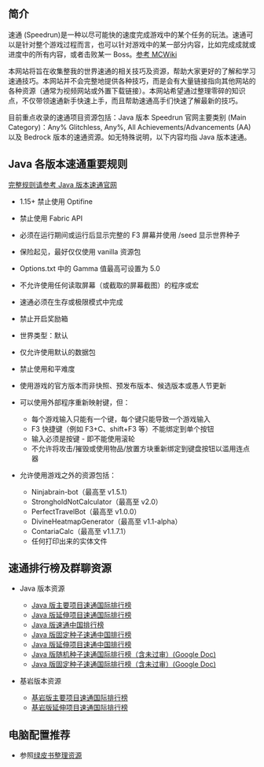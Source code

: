 ## 简介

速通 (Speedrun)是一种以尽可能快的速度完成游戏中的某个任务的玩法。速通可以是针对整个游戏过程而言，也可以针对游戏中的某一部分内容，比如完成成就或进度中的所有内容，或者击败某一 Boss。[参考 MCWiki](https://zh.minecraft.wiki/w/Tutorial:%E9%80%9F%E9%80%9A?variant=zh-cn)

本网站将旨在收集整我的世界速通的相关技巧及资源，帮助大家更好的了解和学习速通技巧。本网站并不会完整地提供各种技巧，而是会有大量链接指向其他网站的各种资源（通常为视频网站或外置下载链接）。本网站希望通过整理零碎的知识点，不仅带领速通新手快速上手，而且帮助速通高手们快速了解最新的技巧。

目前重点收录的速通项目资源包括：Java 版本 Speedrun 官网主要类别 (Main Category)：Any% Glitchless, Any%, All Achievements/Advancements (AA) 以及 Bedrock 版本的速通资源。如无特殊说明，以下内容均指 Java 版本速通。

## Java 各版本速通重要规则

[完整规则请参考 Java 版本速通官网](https://www.speedrun.com/mc?h=Any_Glitchless-random-seed-1.16&rules=game&x=mkeyl926-r8rg67rn.21d4zvp1-wl33kewl.4qye4731)

- 1.15+ 禁止使用 Optifine
- 禁止使用 Fabric API
- 必须在运行期间或运行后显示完整的 F3 屏幕并使用 /seed 显示世界种子
- 保险起见，最好仅仅使用 vanilla 资源包
- Options.txt 中的 Gamma 值最高可设置为 5.0
- 不允许使用任何读取屏幕（或截取的屏幕截图）的程序或宏
- 速通必须在生存或极限模式中完成
- 禁止开启奖励箱
- 世界类型：默认
- 仅允许使用默认的数据包
- 禁止使用和平难度
- 使用游戏的官方版本而非快照、预发布版本、候选版本或愚人节更新
- 可以使用外部程序重新映射键，但：

  - 每个游戏输入只能有一个键，每个键只能导致一个游戏输入
  - F3 快捷键（例如 F3+C、shift+F3 等）不能绑定到单个按钮
  - 输入必须是按键 - 即不能使用滚轮
  - 不允许将攻击/摧毁或使用物品/放置方块重新绑定到键盘按钮以滥用连点器

- 允许使用游戏之外的资源包括：

  - Ninjabrain-bot（最高至 v1.5.1）
  - StrongholdNotCalculator（最高至 v2.0）
  - PerfectTravelBot（最高至 v1.0.0）
  - DivineHeatmapGenerator（最高至 v1.1-alpha）
  - ContariaCalc（最高至 v1.1.7.1）
  - 任何打印出来的实体文件

## 速通排行榜及群聊资源

- Java 版本资源

  - [Java 版主要项目速通国际排行榜](https://www.speedrun.com/mc)
  - [Java 版延伸项目速通国际排行榜](https://www.speedrun.com/mcce)
  - [Java 版速通中国排行榜](https://docs.qq.com/sheet/DZnVPZ0JhTGVWdFZi?tab=BB08J2)
  - [Java 版固定种子速通中国排行榜](https://docs.qq.com/sheet/DQVRieXNlQXRoWExp?tab=g7xw8b&nlc=1)
  - [Java 版延伸项目速通中国排行榜](https://docs.qq.com/sheet/DU05tbHd6bmJMS3Fx?nlc=1)
  - [Java 版随机种子速通国际排行榜（含未过审）(Google Doc)](https://docs.google.com/spreadsheets/u/0/d/10seM-w8FxJ15NOzP9ohpecuTSlvqfxvfMDIqw_NjvdA/htmlview#gid=2055147762)
  - [Java 版固定种子速通国际排行榜（含未过审）(Google Doc)](https://docs.google.com/spreadsheets/d/1ySda77TFo5ikc7j0HICDW8zGSHudQ__WydBykQVDKK0/edit?gid=27240383#gid=27240383&fvid=1548710976)

- 基岩版本资源

  - [基岩版主要项目速通国际排行榜](https://www.speedrun.com/mcbe)
  - [基岩版延伸项目速通国际排行榜](https://www.speedrun.com/mcbece)

## 电脑配置推荐

- 参照[绿皮书整理资源](https://docs.qq.com/sheet/DU1RIR05RR3NtWklY?tab=BB08J2)
